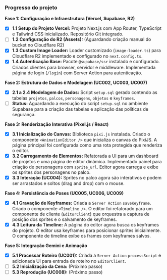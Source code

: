 ### Progresso do projeto

**Fase 1: Configuração e Infraestrutura (Vercel, Supabase, R2)**
- [x] **1.1 Setup do Projeto Vercel:** Projeto Next.js com App Router, TypeScript e Tailwind CSS inicializado. Repositório Git integrado.
- [ ] **1.2 Configuração do R2 (Assets):** (Aguardando criação manual do bucket no Cloudflare R2)
- [x] **1.3 Custom Image Loader:** Loader customizado (`image-loader.ts`) para Cloudflare R2 implementado e configurado no `next.config.ts`.
- [x] **1.4 Autenticação Base:** Pacote `@supabase/ssr` instalado e configurado. Criados clientes para browser, servidor e middleware. Implementada página de login (`/login`) com Server Action para autenticação.

**Fase 2: Estrutura de Dados e Modelagem (UC002, UC003, UC007)**
- [x] **2.1 a 2.4 Modelagem de Dados:** Script `setup.sql` gerado contendo as tabelas `projetos`, `palcos`, `personagens`, `objetos` e `keyframes`.
- [ ] **Status:** Aguardando a execução do script `setup.sql` no ambiente Supabase para a criação das tabelas e aplicação das políticas de segurança.

**Fase 3: Renderização Interativa (Pixel.js / React)**
- [x] **3.1 Inicialização do Canvas:** Biblioteca `pixi.js` instalada. Criado o componente `<AnimationEditor />` que inicializa o canvas do PixiJS. A página principal foi configurada como uma rota protegida que renderiza o editor.
- [x] **3.2 Carregamento de Elementos:** Refatorada a UI para um dashboard de projetos e uma página de editor dinâmica. Implementado painel para criação de personagens com `sprite_url`. Editor agora carrega e exibe os sprites dos personagens no palco.
- [x] **3.3 Interação (UC004):** Sprites no palco agora são interativos e podem ser arrastados e soltos (drag and drop) com o mouse.

**Fase 4: Persistência de Poses (UC005, UC006, UC009)**
- [x] **4.1 Gravação de Keyframes:** Criada a `Server Action` `saveKeyframe`. Criado o componente `<Timeline />`. O editor foi refatorado para um componente de cliente (`EditorClient`) que orquestra a captura de posição dos sprites e o salvamento de keyframes.
- [x] **4.3 Leitura da Timeline:** A página do editor agora busca os keyframes do projeto. O editor usa keyframes para posicionar sprites inicialmente. O componente de timeline exibe os frames com keyframes salvos.

**Fase 5: Integração Gemini e Animação**
- [x] **5.1 Processar Roteiro (UC001):** Criada a `Server Action` `processScript` e adicionada UI para entrada de roteiro no `EditorClient`.
- [ ] **5.2 Inicialização da Cena:** (Próximo passo)
- [ ] **5.3 Reprodução (UC008):** (Próximo passo)